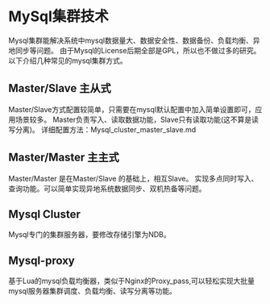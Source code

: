 MySql集群技术
===================================

Mysql集群能解决系统中mysql数据量大、数据安全性、数据备份、负载均衡、异地同步等问题。
由于Mysql的License后期全部是GPL，所以也不做过多的研究。
以下介绍几种常见的mysql集群方式。

Master/Slave 主从式
---------------------

Master/Slave方式配置较简单，只需要在mysql默认配置中加入简单设置即可，应用场景较多。
Master负责写入、读取数据功能，Slave只有读取功能(这不算是读写分离)。
详细配置方法：Mysql_cluster_master_slave.md
 


Master/Master 主主式
-------------------

Master/Master 是在Master/Slave 的基础上，相互Slave。
实现多点同时写入、查询功能。可以简单实现异地系统数据同步、双机热备等问题。



Mysql Cluster
-------------------

Mysql专门的集群服务器，要修改存储引擎为NDB。


Mysql-proxy
-------------------

基于Lua的mysql负载均衡器，类似于Nginx的Proxy_pass,可以轻松实现大批量mysql服务器集群调度、负载均衡、读写分离等功能。
